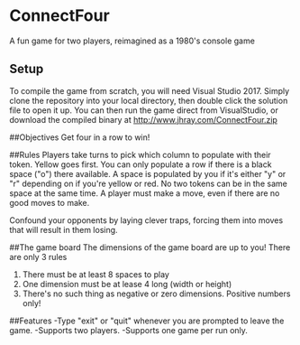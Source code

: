 # ConnectFour
A fun game for two players, reimagined as a 1980's console game

## Setup
To compile the game from scratch, you will need Visual Studio 2017. Simply clone the repository into your local directory, then double click the solution file to open it up. You can then run the game direct from VisualStudio, or download the compiled binary at http://www.jhray.com/ConnectFour.zip

##Objectives
Get four in a row to win! 

##Rules
Players take turns to pick which column to populate with their token. Yellow goes first. You can only populate a row if there is a black space ("o") there available. A space is populated by you if it's either "y" or "r" depending on if you're yellow or red. No two tokens can be in the same space at the same time. A player must make a move, even if there are no good moves to make.

Confound your opponents by laying clever traps, forcing them into moves that will result in them losing.

##The game board
The dimensions of the game board are up to you! There are only 3 rules

1. There must be at least 8 spaces to play
2. One dimension must be at lease 4 long (width or height)
3. There's no such thing as negative or zero dimensions. Positive numbers only!

##Features
-Type "exit" or "quit" whenever you are prompted to leave the game. 
-Supports two players. 
-Supports one game per run only.
